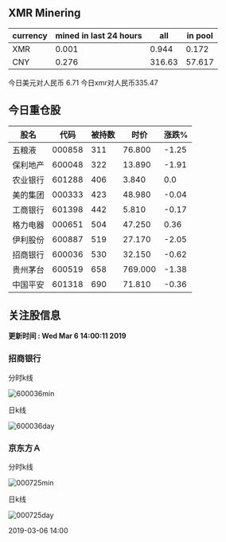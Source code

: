 ## XMR Minering

|currency|mined in last 24 hours|all|in pool|
|---|---|---|---|
|XMR|0.001|0.944|0.172|
|CNY|0.276|316.63|57.617|

今日美元对人民币 6.71	今日xmr对人民币335.47


## 今日重仓股 

|股名|代码|被持数|时价|涨跌%|
|---|---|---|---|---|
|五粮液|000858|311|76.800|-1.25|
|保利地产|600048|322|13.890|-1.91|
|农业银行|601288|406|3.840|0.0|
|美的集团|000333|423|48.980|-0.04|
|工商银行|601398|442|5.810|-0.17|
|格力电器|000651|504|47.250|0.36|
|伊利股份|600887|519|27.170|-2.05|
|招商银行|600036|530|32.150|-0.62|
|贵州茅台|600519|658|769.000|-1.38|
|中国平安|601318|690|71.810|-0.36|

## 关注股信息
**更新时间 : Wed Mar  6 14:00:11 2019**
### 招商银行 
分时k线

![600036min](http://image.sinajs.cn/newchart/min/n/sh600036.gif)

日k线

![600036day](http://image.sinajs.cn/newchart/daily/n/sh600036.gif)

### 京东方Ａ 
分时k线

![000725min](http://image.sinajs.cn/newchart/min/n/sz000725.gif)

日k线

![000725day](http://image.sinajs.cn/newchart/daily/n/sz000725.gif)

2019-03-06 14:00